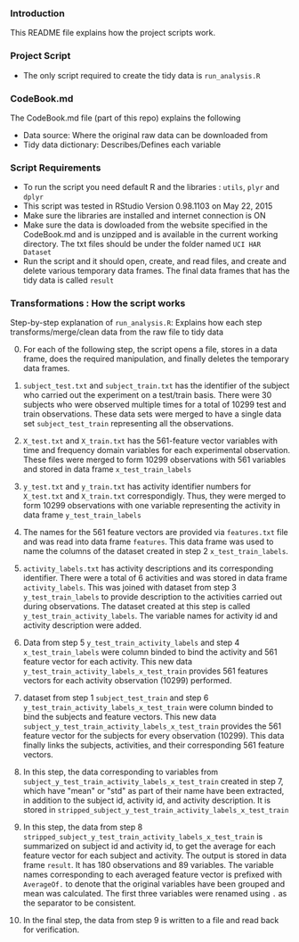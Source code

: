 ### Introduction

This README file explains how the project scripts work.


### Project Script

* The only script required to create the tidy data is `run_analysis.R`

### CodeBook.md

The CodeBook.md file (part of this repo) explains the following

* Data source: Where the original raw data can be downloaded from
* Tidy data dictionary: Describes/Defines each variable

### Script Requirements
* To run the script you need default R and the libraries : `utils`, `plyr` and `dplyr`
* This script was tested in RStudio Version 0.98.1103 on May 22, 2015
* Make sure the libraries are installed and internet connection is ON
* Make sure the data is dowloaded from the website specified in the CodeBook.md and is unzipped and is available in the current working directory. The txt files should be under the folder named `UCI HAR Dataset`
* Run the script and it should open, create, and read files, and create and delete various temporary data frames. The final data frames that has the tidy data is called `result`


### Transformations : How the script works

Step-by-step explanation of `run_analysis.R`: Explains how each step transforms/merge/clean data from the raw file to tidy data

0. For each of the following step, the script opens a file, stores in a data frame, does the required manipulation, and finally deletes the temporary data frames.

1. `subject_test.txt` and `subject_train.txt` has the identifier of the subject who carried out the experiment on a test/train basis. There were 30 subjects who were observed multiple times for a total of 10299 test and train observations. These data sets were merged to have a single data set `subject_test_train` representing all the observations.

2. `X_test.txt` and `X_train.txt` has the 561-feature vector variables with time and frequency domain variables for each experimental observation. These files were merged to form 10299 observations with 561 variables and stored in data frame `x_test_train_labels`

3. `y_test.txt` and `y_train.txt` has activity identifier numbers for `X_test.txt` and `X_train.txt` correspondigly. Thus, they were merged to form 10299 observations with one variable representing the activity in data frame `y_test_train_labels`

4. The names for the 561 feature vectors are provided via `features.txt` file and was read into data frame `features`. This data frame was used to name the columns of the dataset created in step 2 `x_test_train_labels`.

5. `activity_labels.txt` has activity descriptions and its corresponding identifier. There were a total of 6 activities and was stored in data frame `activity_labels`. This was joined with dataset from step 3 `y_test_train_labels` to provide description to the activities carried out during observations. The dataset created at this step is called `y_test_train_activity_labels`. The variable names for activity id and activity description were added.

6. Data from step 5 `y_test_train_activity_labels` and step 4 `x_test_train_labels` were column binded to bind the activity and 561 feature vector for each activity. This new data `y_test_train_activity_labels_x_test_train` provides 561 features vectors for each activity observation (10299) performed.

7. dataset from step 1 `subject_test_train` and step 6 `y_test_train_activity_labels_x_test_train` were column binded to bind the subjects and feature vectors. This new data `subject_y_test_train_activity_labels_x_test_train` provides the 561 feature vector for the subjects for every observation (10299). This data finally links the subjects, activities, and their corresponding 561 feature vectors.

8. In this step, the data corresponding to variables from `subject_y_test_train_activity_labels_x_test_train` created in step 7, which have "mean" or "std" as part of their name have been extracted, in addition to the subject id, activity id, and activity description. It is stored in `stripped_subject_y_test_train_activity_labels_x_test_train`

9. In this step, the data from step 8 `stripped_subject_y_test_train_activity_labels_x_test_train` is summarized on subject id and activity id, to get the average for each feature vector for each subject and activity. The output is stored in data frame `result`. It has 180 observations and 89 variables. The variable names corresponding to each averaged feature vector is prefixed with `AverageOf.` to denote that the original variables have been grouped and mean was calculated. The first three variables were renamed using `.` as the separator to be consistent.

10. In the final step, the data from step 9 is written to a file and read back for verification.